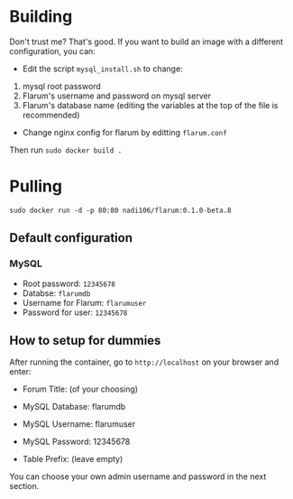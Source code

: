 # Building
Don't trust me? That's good.
If you want to build an image with a different configuration, you can:

- Edit the script `mysql_install.sh` to change:
1. mysql root password
2. Flarum's username and password on mysql server
3. Flarum's database name
(editing the variables at the top of the file is recommended)

- Change nginx config for flarum by editting `flarum.conf`

Then run `sudo docker build .`
    
# Pulling

`sudo docker run -d -p 80:80 nadi106/flarum:0.1.0-beta.8`

## Default configuration

### MySQL
- Root password: `12345678`
- Databse: `flarumdb`
- Username for Flarum: `flarumuser`
- Password for user: `12345678`

## How to setup for dummies
After running the container, go to `http://localhost` on your browser and enter:
- Forum Title: (of your choosing)
    
- MySQL Database: flarumdb
- MySQL Username: flarumuser
- MySQL Password: 12345678
- Table Prefix: (leave empty)

You can choose your own admin username and password in the next section.


